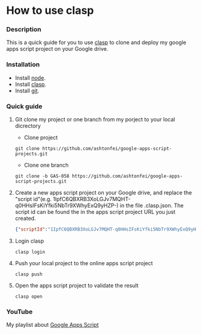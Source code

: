 # How to use clasp

### Description
This is a quick guide for you to use [clasp](https://github.com/google/clasp) to clone and deploy my google apps script project on your Google drive.

### Installation
* Install [node](https://nodejs.org/en/).
* Install [clasp](https://github.com/google/clasp).
* Install [git](https://git-scm.com/downloads).

### Quick guide
1. Git clone my project or one branch from my porject to your local dicrectory
    * Clone project
    ``` git
    git clone https://github.com/ashtonfei/google-apps-script-projects.git
    ``` 
    * Clone one branch
    ```git
    git clone -b GAS-058 https://github.com/ashtonfei/google-apps-script-projects.git
    ```

2. Create a new apps script project on your Google drive, and replace the "script id"(e.g. 1IpfC6QBXRB3XoLGJv7MQHT-q0HHsIFsKiYfki5NbTr9XWhyExQ9yHZP-) in the file .clasp.json. The script id can be found the in the apps script project URL you just created.
    ``` json
    {"scriptId":"1IpfC6QBXRB3XoLGJv7MQHT-q0HHsIFsKiYfki5NbTr9XWhyExQ9yHZP-"}
    ```
3. Login clasp
    ```
    clasp login
    ```
4. Push your local project to the online apps script project
    ```
    clasp push
    ```
5. Open the apps script project to validate the result
    ```
    clasp open
    ```

### YouTube
My playlist about [Google Apps Script](https://www.youtube.com/playlist?list=PLQhwjnEjYj8Bf_EZDrrcmkB9vcB9Sk3x0)

